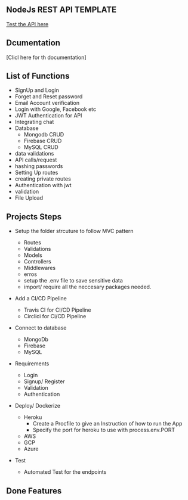 ## NodeJs REST API TEMPLATE

[Test the API here](https://rest-api-templates.herokuapp.com/)

## Dcumentation

[Clicl here for th documentation]

## List of Functions

- SignUp and Login
- Forget and Reset password
- Email Account verification
- Login with Google, Facebook etc
- JWT Authentication for API
- Integrating chat
- Database
  - Mongodb CRUD
  - Firebase CRUD
  - MySQL CRUD
- data validations
- API calls/request
- hashing passwords
- Setting Up routes
- creating private routes
- Authentication with jwt
- validation
- File Upload

## Projects Steps

- Setup the folder strcuture to follow MVC pattern

  - Routes
  - Validations
  - Models
  - Controllers
  - Middlewares
  - erros
  - setup the .env file to save sensitive data
  - import/ require all the neccesary packages needed.

- Add a CI/CD Pipeline

  - Travis CI for CI/CD Pipeline
  - Circlici for Ci/CD Pipeline

- Connect to database
  - MongoDb
  - Firebase
  - MySQL
- Requirements
  - Login
  - Signup/ Register
  - Validation
  - Authentication
- Deploy/ Dockerize
  - Heroku
    - Create a Procfile to give an Instruction of how to run the App
    - Specify the port for heroku to use with process.env.PORT
  - AWS
  - GCP
  - Azure
- Test
  - Automated Test for the endpoints

## Done Features
